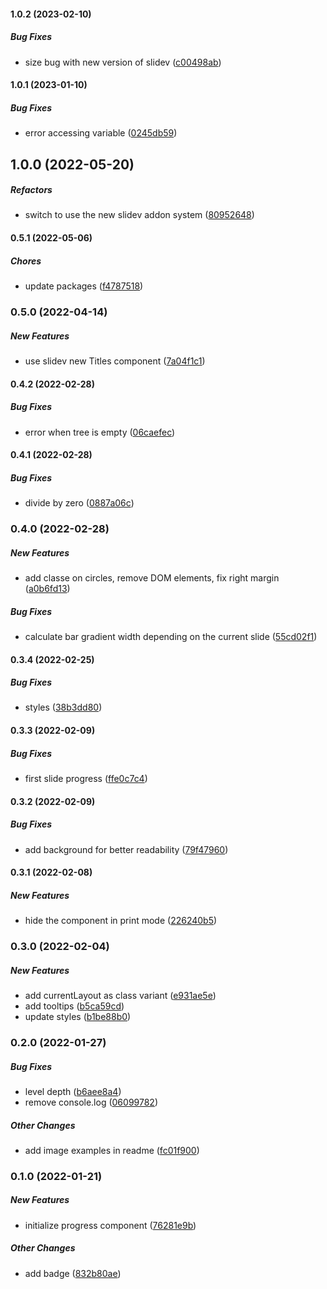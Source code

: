 #### 1.0.2 (2023-02-10)

##### Bug Fixes

*  size bug with new version of slidev ([c00498ab](https://github.com/Smile-SA/slidev-component-progress/commit/c00498abe9a95e0cb813736c74719ffa9084e787))

#### 1.0.1 (2023-01-10)

##### Bug Fixes

*  error accessing  variable ([0245db59](https://github.com/Smile-SA/slidev-component-progress/commit/0245db59a6489fc055c5004b2daac2bc9a2ee6f5))

## 1.0.0 (2022-05-20)

##### Refactors

*  switch to use the new slidev addon system ([80952648](https://github.com/Smile-SA/slidev-component-progress/commit/809526483a685fc79ed0e405b012cdaa193a9647))

#### 0.5.1 (2022-05-06)

##### Chores

*  update packages ([f4787518](https://github.com/Smile-SA/slidev-component-progress/commit/f478751851a78ab298d983963aa5b79d08e8e156))

### 0.5.0 (2022-04-14)

##### New Features

*  use slidev new Titles component ([7a04f1c1](https://github.com/Smile-SA/slidev-component-progress/commit/7a04f1c1047bf36ab0130e1e433737dfc25c9a04))

#### 0.4.2 (2022-02-28)

##### Bug Fixes

*  error when tree is empty ([06caefec](https://github.com/Smile-SA/slidev-component-progress/commit/06caefec689a6e1094cbc084ec033aee91e7fb75))

#### 0.4.1 (2022-02-28)

##### Bug Fixes

*  divide by zero ([0887a06c](https://github.com/Smile-SA/slidev-component-progress/commit/0887a06c9d4b4802dd6818eac23cfc4645f42552))

### 0.4.0 (2022-02-28)

##### New Features

*  add classe on circles, remove DOM elements, fix right margin ([a0b6fd13](https://github.com/Smile-SA/slidev-component-progress/commit/a0b6fd13dfde69d44a1fa26a948be4127e181d4a))

##### Bug Fixes

*  calculate bar gradient width depending on the current slide ([55cd02f1](https://github.com/Smile-SA/slidev-component-progress/commit/55cd02f13c733b8a3af5390adfec4facbf821e8d))

#### 0.3.4 (2022-02-25)

##### Bug Fixes

*  styles ([38b3dd80](https://github.com/Smile-SA/slidev-component-progress/commit/38b3dd8012af0080df9ac5f0553ef380ea6522d8))

#### 0.3.3 (2022-02-09)

##### Bug Fixes

*  first slide progress ([ffe0c7c4](https://github.com/Smile-SA/slidev-component-progress/commit/ffe0c7c4cd47b7df0e2a2ada37cad8fc965083e7))

#### 0.3.2 (2022-02-09)

##### Bug Fixes

*  add background for better readability ([79f47960](https://github.com/Smile-SA/slidev-component-progress/commit/79f47960e0fb2a873e0e0befdab744800c37aade))

#### 0.3.1 (2022-02-08)

##### New Features

*  hide the component in print mode ([226240b5](https://github.com/Smile-SA/slidev-component-progress/commit/226240b53748996fbd0edaafcd34194af985f70e))

### 0.3.0 (2022-02-04)

##### New Features

*  add currentLayout as class variant ([e931ae5e](https://github.com/Smile-SA/slidev-component-progress/commit/e931ae5e56f77fda9a7391e215bb29a066a6a029))
*  add tooltips ([b5ca59cd](https://github.com/Smile-SA/slidev-component-progress/commit/b5ca59cd3bee9ea57cdf9e9eb4ba17674a36d807))
*  update styles ([b1be88b0](https://github.com/Smile-SA/slidev-component-progress/commit/b1be88b02cea30e79c54255c2af1b8d6c9987ab8))

### 0.2.0 (2022-01-27)

##### Bug Fixes

*  level depth ([b6aee8a4](https://github.com/Smile-SA/slidev-component-progress/commit/b6aee8a43cd5e493a13f40932e8e0954ec16ff60))
*  remove console.log ([06099782](https://github.com/Smile-SA/slidev-component-progress/commit/060997828ae44e2cbe9b516b45e3f60e14ad3c8d))

##### Other Changes

*  add image examples in readme ([fc01f900](https://github.com/Smile-SA/slidev-component-progress/commit/fc01f90024397cf60fb4e9eaa8ba3ed48bf4bb7c))

### 0.1.0 (2022-01-21)

##### New Features

*  initialize progress component ([76281e9b](https://github.com/Smile-SA/slidev-component-progress/commit/76281e9bd6195c842a3b0b6095b9effb4376c1d8))

##### Other Changes

*  add badge ([832b80ae](https://github.com/Smile-SA/slidev-component-progress/commit/832b80ae64c115e96bae67b598d99329ab97f0b9))

